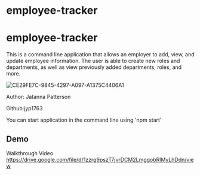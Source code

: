 # employee-tracker

# employee-tracker
This is a command line application that allows an employer to add, view, and update employee information.
The user is able to create new roles and departments, as well as view previously added departments, roles, and more.

![CE29FE7C-9845-4297-A097-A1375C4406A1](https://user-images.githubusercontent.com/108202344/212528811-6e8fb413-b2f0-4d29-a66b-1b39dad8265c.jpeg)

Author: Jatanna Patterson

Github:jyp1763

You can start application in the command line using 'npm start'

## Demo
Walkthrough Video https://drive.google.com/file/d/1zzrg9pszT7jvrDCM2LmggobRlMyLhDdn/view

